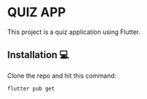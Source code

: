 # QUIZ APP

This project is a quiz application using Flutter.

## Installation 💻

Clone the repo and hit this command:

```bash
flutter pub get
```
